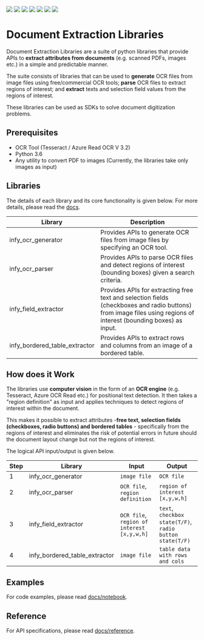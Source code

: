 ![](https://img.shields.io/github/license/Infosys/Document-Extraction-Libraries)
![](https://img.shields.io/github/issues/Infosys/Document-Extraction-Libraries)
![](https://img.shields.io/github/issues-closed/Infosys/Document-Extraction-Libraries)
![](https://img.shields.io/badge/Python-3-blue)
![](https://img.shields.io/github/forks/Infosys/Document-Extraction-Libraries)
![](https://img.shields.io/github/stars/Infosys/Document-Extraction-Libraries)
![](https://img.shields.io/github/last-commit/Infosys/Document-Extraction-Libraries)

# Document Extraction Libraries

Document Extraction Libraries are a suite of python libraries that provide APIs to **extract attributes from documents** (e.g. scanned PDFs, images etc.) in a simple and predictable manner. 

The suite consists of libraries that can be used to **generate** OCR files from image files using free/commercial OCR tools; **parse** OCR files to extract regions of interest; and **extract** texts and selection field values from the regions of interest.

These libraries can be used as SDKs to solve document digitization problems. 

## Prerequisites 

- OCR Tool (Tesseract / Azure Read OCR V 3.2)
- Python 3.6
- Any utility to convert PDF to images (Currently, the libraries take only images as input)

## Libraries

The details of each library and its core functionality is given below. For more details, please read the [docs](docs).

Library	| Description | 
----------|---------------|
infy_ocr_generator| Provides APIs to generate OCR files from image files by specifying an OCR tool.
infy_ocr_parser| Provides APIs to parse OCR files and detect regions of interest (bounding boxes) given a search criteria. 
infy_field_extractor|Provides APIs for extracting free text and selection fields (checkboxes and radio buttons) from image files using regions of interest (bounding boxes) as input. 
infy_bordered_table_extractor|Provides APIs to extract rows and columns from an image of a bordered table.

## How does it Work

The libraries use **computer vision** in the form of an **OCR engine** (e.g. Tesseract, Azure OCR Read etc.) for positional text detection. It then takes a "region definition" as input and applies techniques to detect regions of interest within the document. 

This makes it possible to extract attributes -**free text, selection fields (checkboxes, radio buttons) and bordered tables** - specifically from the regions of interest and eliminates the risk of potential errors in future should the document layout change but not the regions of interest. 

The logical API input/output is given below. 

Step |Library | Input | Output  
---|---|---|---|
1 | infy_ocr_generator | `image file` | `OCR file` 
2 | infy_ocr_parser | `OCR file`, `region definition` | `region of interest [x,y,w,h]`
3 | infy_field_extractor | `OCR file`, `region of interest [x,y,w,h]` | `text`, `checkbox state(T/F)`, `radio button state(T/F)` 
4 | infy_bordered_table_extractor | `image file` | `table data with rows and cols` 

## Examples

For code examples, please read [docs/notebook](docs/notebook).

## Reference

For API specifications, please read [docs/reference](docs/reference).
